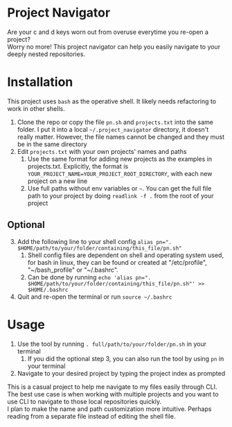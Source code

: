 # Project Navigator
Are your c and d keys worn out from overuse everytime you re-open a project?  
Worry no more! This project navigator can help you easily navigate to your deeply nested repositories.  

# Installation
This project uses ``bash`` as the operative shell. It likely needs refactoring to work in other shells.
1. Clone the repo or copy the file ``pn.sh`` and ``projects.txt`` into the same folder. I put it into a local ``~/.project_navigator`` directory, it doesn't really matter. However, the file names cannot be changed and they must be in the same directory
2. Edit ``projects.txt`` with your own projects' names and paths
    1. Use the same format for adding new projects as the examples in projects.txt. Explicitly, the format is ``YOUR_PROJECT_NAME=YOUR_PROJECT_ROOT_DIRECTORY``, with each new project on a new line 
    2. Use full paths without env variables or ``~``. You can get the full file path to your project by doing ``readlink -f .`` from the root of your project
## Optional
3. Add the following line to your shell config ``alias pn=". $HOME/path/to/your/folder/containing/this_file/pn.sh"``  
    1. Shell config files are dependent on shell and operating system used, for bash in linux, they can be found or created at
"/etc/profile", "\~/bash_profile" or "\~/.bashrc".
    2. Can be done by running ``echo 'alias pn=". $HOME/path/to/your/folder/containing/this_file/pn.sh"' >> $HOME/.bashrc``
4. Quit and re-open the terminal or run ``source ~/.bashrc``

# Usage
1. Use the tool by running ``. full/path/to/your/folder/pn.sh`` in your terminal
    1. If you did the optional step 3, you can also run the tool by using ``pn`` in your terminal
2. Navigate to your desired project by typing the project index as prompted

This is a casual project to help me navigate to my files easily through CLI.  
The best use case is when working with multiple projects and you want to use CLI to navigate to those local repositories quickly.  
I plan to make the name and path customization more intuitive. Perhaps reading from a separate file instead of editing the shell file.
